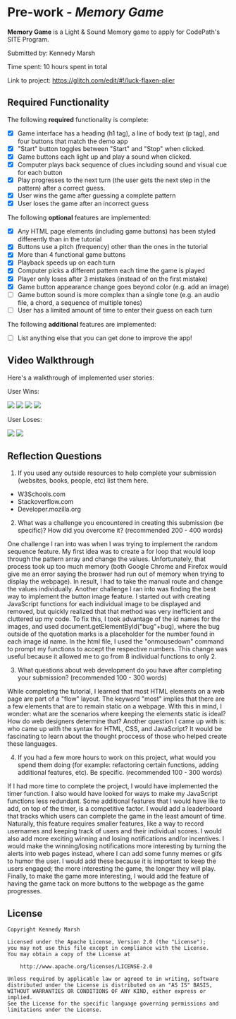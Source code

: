 # Pre-work - *Memory Game*

**Memory Game** is a Light & Sound Memory game to apply for CodePath's SITE Program. 

Submitted by: Kennedy Marsh

Time spent: 10 hours spent in total

Link to project: 
https://glitch.com/edit/#!/luck-flaxen-plier

## Required Functionality

The following **required** functionality is complete:

* [x] Game interface has a heading (h1 tag), a line of body text (p tag), and four buttons that match the demo app
* [x] "Start" button toggles between "Start" and "Stop" when clicked. 
* [x] Game buttons each light up and play a sound when clicked. 
* [x] Computer plays back sequence of clues including sound and visual cue for each button
* [x] Play progresses to the next turn (the user gets the next step in the pattern) after a correct guess. 
* [x] User wins the game after guessing a complete pattern
* [x] User loses the game after an incorrect guess

The following **optional** features are implemented:

* [x] Any HTML page elements (including game buttons) has been styled differently than in the tutorial
* [x] Buttons use a pitch (frequency) other than the ones in the tutorial
* [x] More than 4 functional game buttons
* [x] Playback speeds up on each turn
* [x] Computer picks a different pattern each time the game is played
* [x] Player only loses after 3 mistakes (instead of on the first mistake)
* [x] Game button appearance change goes beyond color (e.g. add an image)
* [ ] Game button sound is more complex than a single tone (e.g. an audio file, a chord, a sequence of multiple tones)
* [ ] User has a limited amount of time to enter their guess on each turn

The following **additional** features are implemented:

- [ ] List anything else that you can get done to improve the app!

## Video Walkthrough

Here's a walkthrough of implemented user stories:

User Wins: 


![](https://i.imgur.com/owauSp4.gif)
![](https://i.imgur.com/CjtzE45.gif)
![](https://i.imgur.com/h9qMWsF.gif)
![](https://i.imgur.com/WqPozsU.gif)



User Loses: 


![](https://i.imgur.com/G8x2ZEi.gif)
![](https://i.imgur.com/NQnJ5qL.gif)




## Reflection Questions
1. If you used any outside resources to help complete your submission (websites, books, people, etc) list them here. 

- W3Schools.com
- Stackoverflow.com
- Developer.mozilla.org

2. What was a challenge you encountered in creating this submission (be specific)? How did you overcome it? (recommended 200 - 400 words) 

One challenge I ran into was when I was trying to implement the random sequence feature. My first idea was to create a for loop that would loop through the pattern array and change the values. Unfortunately, that process took up too much memory (both Google Chrome and Firefox would give me an error saying the broswer had run out of memory when trying to display the webpage). In result, I had to take the manual route and change the values individually. 
Another challenge I ran into was finding the best way to implement the button image feature. I started out with creating JavaScript functions for each individual image to be displayed and removed, but quickly realized that that method was very inefficient and cluttered up my code. To fix this, I took advantage of the id names for the images, and used document.getElementById("bug"+bug), where the bug outside of the quotation marks is a placeholder for the number found in each image id name. In the html file, I used the "onmousedown" command to prompt my functions to accept the respective numbers. This change was useful because it allowed me to go from 8 individual functions to only 2. 

3. What questions about web development do you have after completing your submission? (recommended 100 - 300 words) 

While completing the tutorial, I learned that most HTML elements on a web page are part of a "flow" layout. The keyword "most" implies that there are a few elements that are to remain static on a webpage. With this in mind, I wonder: what are the scenarios where keeping the elements static is ideal? How do web designers determine that?
Another question I came up with is: who came up with the syntax for HTML, CSS, and JavaScript? It would be fascinating to learn about the thought proccess of those who helped create these languages. 


4. If you had a few more hours to work on this project, what would you spend them doing (for example: refactoring certain functions, adding additional features, etc). Be specific. (recommended 100 - 300 words) 

If I had more time to complete the project, I would have implemented the timer function. I also would have looked for ways to make my JavaScript functions less redundant. 
Some additional features that I would have like to add, on top of the timer, is a competitive factor. I would add a leaderboard that tracks which users can complete the game in the least amount of time. Naturally, this feature requires smaller features, like a way to record usernames and keeping track of users and their individual scores. I would also add more exciting winning and losing notifications and/or incentives. I would make the winning/losing notifications more interesting by turning the alerts into web pages instead, where I can add some funny memes or gifs to humor the user. I would add these because it is important to keep the users engaged; the more interesting the game, the longer they will play. Finally, to make the game more interesting, I would add the feature of having the game tack on more buttons to the webpage as the game progresses. 



## License

    Copyright Kennedy Marsh

    Licensed under the Apache License, Version 2.0 (the "License");
    you may not use this file except in compliance with the License.
    You may obtain a copy of the License at

        http://www.apache.org/licenses/LICENSE-2.0

    Unless required by applicable law or agreed to in writing, software
    distributed under the License is distributed on an "AS IS" BASIS,
    WITHOUT WARRANTIES OR CONDITIONS OF ANY KIND, either express or implied.
    See the License for the specific language governing permissions and
    limitations under the License.
